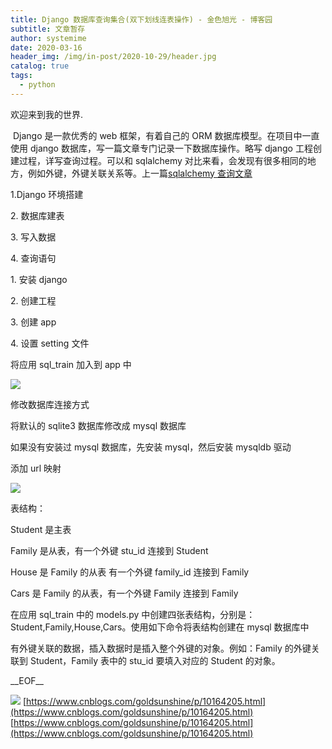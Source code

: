 ```yaml
---
title: Django 数据库查询集合(双下划线连表操作) - 金色旭光 - 博客园
subtitle: 文章暂存
author: systemime
date: 2020-03-16
header_img: /img/in-post/2020-10-29/header.jpg
catalog: true
tags:
  - python
---
```


欢迎来到我的世界.

<!-- more -->

 Django 是一款优秀的 web 框架，有着自己的 ORM 数据库模型。在项目中一直使用 django 数据库，写一篇文章专门记录一下数据库操作。略写 django 工程创建过程，详写查询过程。可以和 sqlalchemy 对比来看，会发现有很多相同的地方，例如外键，外键关联关系等。上一篇[sqlalchemy 查询文章](https://www.cnblogs.com/goldsunshine/p/10124859.html)

1.Django 环境搭建

2\. 数据库建表

3\. 写入数据

4\. 查询语句

1\. 安装 django

2\. 创建工程

3\. 创建 app

4\. 设置 setting 文件

将应用 sql_train 加入到 app 中

[![](https://img2018.cnblogs.com/blog/1060878/201812/1060878-20181223142446935-713702516.png)
](https://img2018.cnblogs.com/blog/1060878/201812/1060878-20181223142446935-713702516.png)

修改数据库连接方式

将默认的 sqlite3 数据库修改成 mysql 数据库

如果没有安装过 mysql 数据库，先安装 mysql，然后安装 mysqldb 驱动

添加 url 映射

[![](https://img2018.cnblogs.com/blog/1060878/201812/1060878-20181223143515098-1408272118.png)
](https://img2018.cnblogs.com/blog/1060878/201812/1060878-20181223143515098-1408272118.png)

表结构：

Student 是主表

Family 是从表，有一个外键 stu_id 连接到 Student

House 是 Family 的从表 有一个外键 family_id 连接到 Family

Cars 是 Family 的从表，有一个外键 Family 连接到 Family

在应用 sql_train 中的 models.py 中创建四张表结构，分别是：Student,Family,House,Cars。使用如下命令将表结构创建在 mysql 数据库中

有外键关联的数据，插入数据时是插入整个外键的对象。例如：Family 的外键关联到 Student，Family 表中的 stu_id 要填入对应的 Student 的对象。

\_\_EOF\_\_

![](https://images.cnblogs.com/cnblogs_com/goldsunshine/1160827/o_20171109192330.png.jpg) 
 [https://www.cnblogs.com/goldsunshine/p/10164205.html](https://www.cnblogs.com/goldsunshine/p/10164205.html) 
 [https://www.cnblogs.com/goldsunshine/p/10164205.html](https://www.cnblogs.com/goldsunshine/p/10164205.html)
